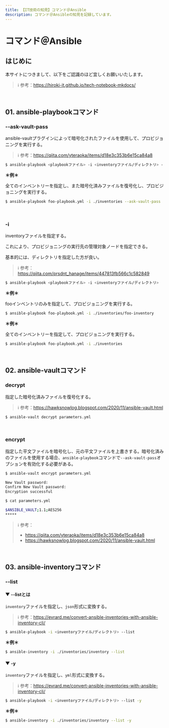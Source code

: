 ```yaml
---
title: 【IT技術の知見】コマンド＠Ansible
description: コマンド＠Ansibleの知見を記録しています。
---
```


# コマンド＠Ansible

## はじめに

本サイトにつきまして、以下をご認識のほど宜しくお願いいたします。



> ℹ️ 参考：https://hiroki-it.github.io/tech-notebook-mkdocs/

<br>

## 01. ansible-playbookコマンド

### --ask-vault-pass

ansible-vaultプラグインによって暗号化されたファイルを使用して、プロビジョニングを実行する。

> ℹ️ 参考：https://qiita.com/yteraoka/items/d18e3c353b6e15ca84a8

```bash
$ ansible-playbook <playbookファイル> -i <inventoryファイル/ディレクトリ> --ask-vault-pass
```

**＊例＊**

全てのインベントリーを指定し、また暗号化済みファイルを復号化し、プロビジョニングを実行する。



```bash
$ ansible-playbook foo-playbook.yml -i ./inventories --ask-vault-pass
```

<br>

### -i

inventoryファイルを指定する。

これにより、プロビジョニングの実行先の管理対象ノードを指定できる。

基本的には、ディレクトリを指定した方が良い。



> ℹ️ 参考：https://qiita.com/prsdnt_hanage/items/447813fb566c1c582849

```bash
$ ansible-playbook <playbookファイル> -i <inventoryファイル/ディレクトリ>
```

**＊例＊**

fooインベントリのみを指定して、プロビジョニングを実行する。



```bash
$ ansible-playbook foo-playbook.yml -i ./inventories/foo-inventory
```

**＊例＊**

全てのインベントリーを指定して、プロビジョニングを実行する。



```bash
$ ansible-playbook foo-playbook.yml -i ./inventories
```

<br>

## 02. ansible-vaultコマンド

### decrypt

指定した暗号化済みファイルを復号化する。



> ℹ️ 参考：https://hawksnowlog.blogspot.com/2020/11/ansible-vault.html

```bash
$ ansible-vault decrypt parameters.yml
```

<br>

### encrypt

指定した平文ファイルを暗号化し、元の平文ファイルを上書きする。暗号化済みのファイルを使用する場合、```ansible-playbook```コマンドで```--ask-vault-pass```オプションを有効化する必要がある。



```bash
$ ansible-vault encrypt parameters.yml

New Vault password:
Confirm New Vault password:
Encryption successful
```
```bash
$ cat parameters.yml

$ANSIBLE_VAULT;1.1;AES256
*****
```

> ℹ️ 参考：
>
> - https://qiita.com/yteraoka/items/d18e3c353b6e15ca84a8
> - https://hawksnowlog.blogspot.com/2020/11/ansible-vault.html

<br>

## 03. ansible-inventoryコマンド

### --list

#### ▼ --listとは

```inventory```ファイルを指定し、```json```形式に変換する。



> ℹ️ 参考：https://evrard.me/convert-ansible-inventories-with-ansible-inventory-cli/

```bash
$ ansible-playbook -i <inventoryファイル/ディレクトリ> --list
```

**＊例＊**

```bash
$ ansible-inventory -i ./inventories/inventory --list
```

#### ▼ -y

```inventory```ファイルを指定し、```yml```形式に変換する。



> ℹ️ 参考：https://evrard.me/convert-ansible-inventories-with-ansible-inventory-cli/

```bash
$ ansible-playbook -i <inventoryファイル/ディレクトリ> --list -y
```

**＊例＊**

```bash
$ ansible-inventory -i ./inventories/inventory --list -y
```

<br>
